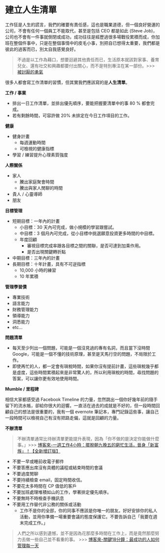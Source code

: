 # 建立人生清單

工作狂是人生的謊言，我們的確要有責任感，這也是職業道德，但一個良好營運的公司，不會有任何一個員工不能取代，甚至是包括 CEO 都是如此 (Steve Job)，公司也不會有一件事就倒閉或成功，成功往往是經歷過很多場戰役累積而成，你加班在整個件事中，只是在整個事情中的皮毛小事，別把自已想得太重要，我們都是彼此的過客而已，別太自我感覺良好。

> 不過是以工作為藉口，想要迴避其他責任而已，生活原本就該對家事、養育兒女、還有社交和興趣都要付出關心，而不是特別專注在某一部份。>>> [被討厭的勇氣](http://www.books.com.tw/products/0010653153)

很多人都會寫工作清單的習慣，但其實我們應該寫的是**人生清單**。

**工作 / 事業**

* 排出一日工作清單，並排出優先順序，要能把握要清單中的事 80 % 都會完成。
* 若有剩餘時間，可容許做 20% 未排定在今日工作項目的工作。

**健康**

* 健身計畫
    * 每週運動時間
    * 可檢視的健康指標
* 學習 / 練習提升心理素質強度

**人際關係**

* 家人
    * 騰出家庭聚會時間
    * 騰出與家人閒聊的時間
* 貴人 / 心靈導師
* 朋友

**目標管理**

* 短期目標：一年內的計畫
    * 小目標：30 天內可完成，做小規模的學習跟嘗試。
    * 中目標：3 個月內可完成，從小目標中挑選願意投資更多時間的中目標。
    * 年度回顧
        * 審視目標完成率跟各目標之間的關聯，是否可達到加乘作用。
        * 是否出現關鍵轉折點
* 中期目標：三年內的計畫
* 長期目標：十年計畫，具有不可逆指標
    * 10,000 小時的練習
    * 10 年累積

**管理學習債**

* 專業技術
* 語言能力
* 財務管理能力
* 領導能力
* 洞悉能力
* etc...

**問題清單**

* 每天至少列出一個問題，可能是一個沒見過的專有名詞，而且當下沒時間 Google，可能是一個不懂的技術原理，甚至是天馬行空的問題，不局限於工作。
* 即使再忙的人，都一定會有瑣稅時間，如果你沒有提前計畫，這些瑣稅幾乎都是虛度，這些時間累積起來是非常驚人的，所以利用瑣稅的時間，尋找問題的答案，可以讓你更有效地使用時間。

**Mumble / 里程碑**

相信大家都感受過 Facebook Timeline 的力量，忽然跳出一個你好幾年前的隨手留下的流水帳，卻給你很大的迴響。一直活在過去的成就是不好的，但一段時間回顧自己的想法是很重要的，我有一個 evernote 筆記本，專門記錄這些事，讓自己一段時間可以檢視自己有沒有把路走偏，這就是回顧的力量。

**不辦清單**

> 不辦清單通常比待辦清單更能提升表現，因為「你不做的是決定你能做什麼事。」>>>  [博客來-一週工作4小時：擺脫朝九晚五的窮忙生活，晉身「新富族」！【全新增訂版】](http://www.books.com.tw/products/0010621037)

* 不要一早或睡前收電子郵件
* 不要答應出席沒有具體的議程或結束時間的會議
* 不要過度閒聊
* 不要持續檢查 email，固定時間收信。
* 不要花太多時間在 CP 值低的客戶
* 不要加班處理堆積如山的工作，學著排定優先順序。
* 不要無時不時檢查手機訊息
* 不要用工作替代非公務的關係或活動
    * 工作不是你的全部，你的同事不應該是你唯一的朋友。好好安排你的私人活動，並用你準備一場重要會議的態度保護它。不要告訴自己「我要在週末完成工作。」

> 人們之所以感到遺憾，並不是因為花那麼多時間在工作上，而是竟然那麼努力去做一些自己並不看重的事。 >>> [博客來-關鍵18分鐘：最成功的人如何管理每一天](http://www.books.com.tw/products/0010577087)     
